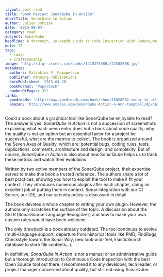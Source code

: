 ```yaml
---
layout: post-read
title: "Book Review: SonarQube in Action"
shortTitle: SonarQube in Action
author: Julien Sobczak
date: '2015-08-04'
category: read
subject: SonarQube
headline: A thorough, in-depth guide to Code Inspection with SonarQube
note: 17
tags:
  - tools
  - craftsmanship
image: 'http://d.gr-assets.com/books/1415174686l/23502608.jpg'
metadata:
  authors: Patroklos P. Papapetrou
  publisher: Manning Publications
  datePublished: '2013-04-28'
  bookFormat: 'Paperback'
  numberOfPages: 392
links:
  goodreads: 'http://www.goodreads.com/book/show/16028082-sonar-in-action'
  amazon: 'http://www.amazon.com/SonarQube-Action-G-Ann-Campbell/dp/1617290955/'
---
```


Could a book about a graphical tool like SonarQube be enjoyable to read? The answer is yes. *SonarQube in Action* is not a succession of screenshots explaining what each menu entry does but a book about code quality: why the quality is not an option but an essential factor for a project be successful, what are the metrics to collect. The book is organized around the Seven Axes of Quality, which are: potential bugs, coding rules, tests, duplications, comments, architecture and design, and complexity. But of course, *SonarQube in Action* is also about how SonarQube helps us to track these metrics and watch their evolutions

Written by two active members of the SonarQube project, their expertise serves to make this book a trusted reference. The authors share a lot of best practices, showing you how to exploit the tool to make it fit your context. They introduces numerous plugins after each chapter, doing an excellent job of putting them in context. Sonar integration with our CI Server, our IDE, and our security policy is discussed in detail.

The book devotes a whole chapter to writing your own plugin. However, the authors only scratches the surface of the topic. A discussion about the SSLR (SonarSource Language Recognizer) and how to make your own custom rules would have been welcome.

The only drawback is a book already outdated. The tool continues to evolve (multi-language support, departure from historical tools like PMD, FindBugs, Checkstyle toward the Sonar Way, new look-and-feel, ElasticSearch database to store file contents...).

In definitive, *SonarQube in Action* is not a manual or an administrative guide but a thorough introduction to Continuous Code Inspection with the best Open Source tool out there. I recommend it to any developer, tech leader, or project manager concerned about quality, but still not using SonarQube.
